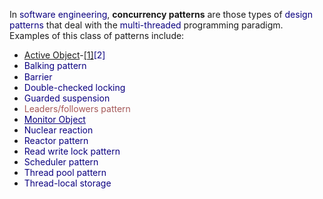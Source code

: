 <p>In <a href="https://en.wikipedia.org/wiki/Software_engineering" title="Software engineering" style="text-decoration: none; color: rgb(11, 0, 128); background: none;">software engineering</a>,<span>&nbsp;</span><b>concurrency patterns</b><span>&nbsp;</span>are those types of<span>&nbsp;</span><a href="https://en.wikipedia.org/wiki/Design_pattern_(computer_science)"  title="Design pattern (computer science)" style="text-decoration: none; color: rgb(11, 0, 128); background: none;">design patterns</a><span>&nbsp;</span>that deal with the<span>&nbsp;</span><a href="https://en.wikipedia.org/wiki/Multi-threaded" class="mw-redirect" title="Multi-threaded" style="text-decoration: none; color: rgb(11, 0, 128); background: none;">multi-threaded</a><span>&nbsp;</span>programming paradigm. Examples of this class of patterns include:</p>
<ul><li><a href="https://en.wikipedia.org/wiki/Active_Object" title="Active Object" >Active Object</a>-<a href="https://en.wikipedia.org/wiki/Concurrency_pattern#cite_note-1">[1]</a><a href="https://en.wikipedia.org/wiki/Concurrency_pattern#cite_note-2" style="text-decoration: none; color: rgb(11, 0, 128); background: none;">[2]</a></li>
<li style="margin-bottom: 0.1em;"><a href="https://en.wikipedia.org/wiki/Balking_pattern" title="Balking pattern" style="text-decoration: none; color: rgb(11, 0, 128); background: none;">Balking pattern</a></li>
<li ><a href="https://en.wikipedia.org/wiki/Barrier_(computer_science)" title="Barrier (computer science)" style="text-decoration: none; color: rgb(11, 0, 128); background: none;">Barrier</a></li>
<li><a href="https://en.wikipedia.org/wiki/Double-checked_locking" title="Double-checked locking" style="text-decoration: none; color: rgb(11, 0, 128); background: none;">Double-checked locking</a></li>
<li ><a href="https://en.wikipedia.org/wiki/Guarded_suspension" title="Guarded suspension" style="text-decoration: none; color: rgb(11, 0, 128); background: none;">Guarded suspension</a></li>
<li><a href="https://en.wikipedia.org/w/index.php?title=Leaders/followers_pattern&amp;action=edit&amp;redlink=1" class="new" title="Leaders/followers pattern (page does not exist)" style="text-decoration: none; color: rgb(165, 88, 88); background: none;">Leaders/followers pattern</a></li>
<li><a href="https://en.wikipedia.org/wiki/Monitor_(synchronization)" title="" style="text-decoration: underline; color: rgb(11, 0, 128); background: none;">Monitor Object</a></li>
<li><a href="https://en.wikipedia.org/wiki/Nuclear_computation" title="Nuclear computation" style="text-decoration: none; color: rgb(11, 0, 128); background: none;">Nuclear reaction</a></li>
<li><a href="https://en.wikipedia.org/wiki/Reactor_pattern" title="Reactor pattern" style="text-decoration: none; color: rgb(11, 0, 128); background: none;">Reactor pattern</a></li>
<li><a href="https://en.wikipedia.org/wiki/Read_write_lock_pattern" class="mw-redirect" title="Read write lock pattern" style="text-decoration: none; color: rgb(11, 0, 128); background: none;">Read write lock pattern</a></li>
<li><a href="https://en.wikipedia.org/wiki/Scheduler_pattern" class="mw-redirect" title="Scheduler pattern" style="text-decoration: none; color: rgb(11, 0, 128); background: none;">Scheduler pattern</a></li>
<li><a href="https://en.wikipedia.org/wiki/Thread_pool_pattern" class="mw-redirect" title="Thread pool pattern" style="text-decoration: none; color: rgb(11, 0, 128); background: none;">Thread pool pattern</a></li>
<li style="margin-bottom: 0.1em;"><a href="https://en.wikipedia.org/wiki/Thread-local_storage" title="Thread-local storage" style="text-decoration: none; color: rgb(11, 0, 128); background: none;">Thread-local storage</a></li></ul>

